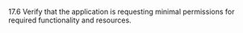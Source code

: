 17.6 Verify that the application is requesting minimal permissions for required functionality and resources.